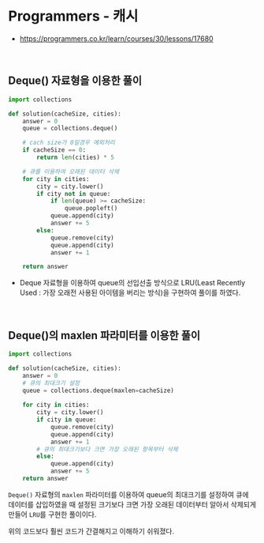 # Programmers - 캐시

- https://programmers.co.kr/learn/courses/30/lessons/17680

<br>

## Deque() 자료형을 이용한 풀이

```python
import collections

def solution(cacheSize, cities):
    answer = 0
    queue = collections.deque()

    # cach size가 0일경우 예외처리
    if cacheSize == 0:
        return len(cities) * 5

    # 큐를 이용하여 오래된 데이터 삭제
    for city in cities:
        city = city.lower()
        if city not in queue:
            if len(queue) >= cacheSize:
                queue.popleft()
            queue.append(city)
            answer += 5
        else:
            queue.remove(city)
            queue.append(city)
            answer += 1

    return answer
```

- Deque 자료형을 이용하여 queue의 선입선출 방식으로 LRU(Least Recently Used : 가장 오래전 사용된 아이템을 버리는 방식)을 구현하여 풀이를 하였다.

<br>

## Deque()의 maxlen 파라미터를 이용한 풀이

```python
import collections

def solution(cacheSize, cities):
    answer = 0
    # 큐의 최대크기 설정
    queue = collections.deque(maxlen=cacheSize)
    
    for city in cities:
        city = city.lower()
        if city in queue:
            queue.remove(city)
            queue.append(city)
            answer += 1
        # 큐의 최대크기보다 크면 가장 오래된 항목부터 삭제
        else:
            queue.append(city)
            answer += 5
    return answer
```

`Deque()` 자료형의 `maxlen` 파라미터를 이용하여 queue의 최대크기를 설정하여 큐에 데이터를 삽입하였을 때 설정된 크기보다 크면 가장 오래된 데이터부터 알아서 삭제되게 만들어 `LRU`를 구현한 풀이이다.

위의 코드보다 훨씬 코드가 간결해지고 이해하기 쉬워졌다.



